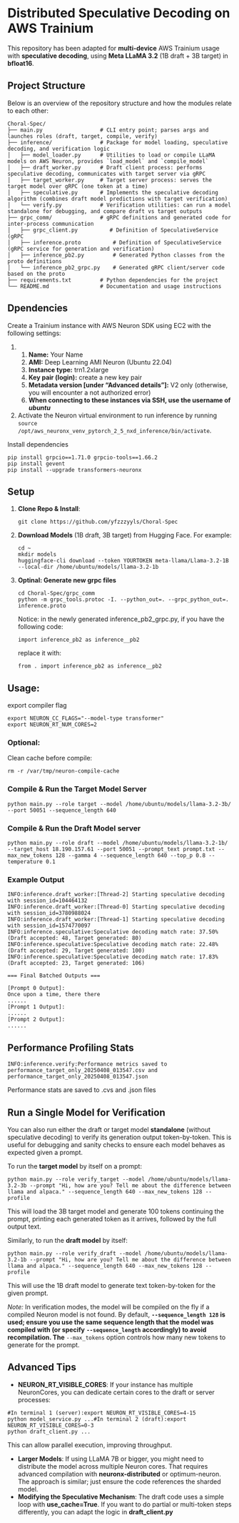 # Distributed Speculative Decoding on AWS Trainium

This repository has been adapted for **multi-device** AWS Trainium usage with **speculative decoding**, using **Meta LLaMA 3.2** (1B draft + 3B target) in **bfloat16**.

## Project Structure

Below is an overview of the repository structure and how the modules relate to each other:

```
Choral-Spec/
├── main.py                  # CLI entry point; parses args and launches roles (draft, target, compile, verify)
├── inference/               # Package for model loading, speculative decoding, and verification logic
│   ├── model_loader.py      # Utilities to load or compile LLaMA models on AWS Neuron, provides `load_model` and `compile_model`
│   ├── draft_worker.py      # Draft client process: performs speculative decoding, communicates with target server via gRPC
│   ├── target_worker.py     # Target server process: serves the target model over gRPC (one token at a time)
│   ├── speculative.py       # Implements the speculative decoding algorithm (combines draft model predictions with target verification)
│   └── verify.py            # Verification utilities: can run a model standalone for debugging, and compare draft vs target outputs
├── grpc_comm/               # gRPC definitions and generated code for inter-process communication
│   ├── grpc_client.py          # Definition of SpeculativeService (gRPC 
│   ├── inference.proto          # Definition of SpeculativeService (gRPC service for generation and verification)
│   ├── inference_pb2.py         # Generated Python classes from the proto definitions
│   └── inference_pb2_grpc.py    # Generated gRPC client/server code based on the proto
├── requirements.txt         # Python dependencies for the project
└── README.md                # Documentation and usage instructions

```

## Dpendencies

Create a Trainium instance with AWS Neuron SDK using EC2 with the following settings:

1. 1. **Name:** Your Name
   2. **AMI:** Deep Learning AMI Neuron (Ubuntu 22.04)
   3. **Instance type:** trn1.2xlarge
   4. **Key pair (login):** create a new key pair
   5. **Metadata version [under “Advanced details”]:** V2 only (otherwise, you will encounter a not authorized error)
   6. **When connecting to these instances via SSH, use the username of *ubuntu***
2. Activate the Neuron virtual environment to run inference by running `source /opt/aws_neuronx_venv_pytorch_2_5_nxd_inference/bin/activate`.

Install dependencies

```
pip install grpcio==1.71.0 grpcio-tools==1.66.2
pip install gevent
pip install --upgrade transformers-neuronx
```

## Setup

1. **Clone Repo & Install**:

   ```
   git clone https://github.com/yfzzzyyls/Choral-Spec
   ```
2. **Download Models** (1B draft, 3B target) from Hugging Face. For example:

   ```
   cd ~
   mkdir models
   huggingface-cli download --token YOURTOKEN meta-llama/Llama-3.2-1B --local-dir /home/ubuntu/models/llama-3.2-1b
   ```
3. **Optinal: Generate new grpc files**

   ```
   cd Choral-Spec/grpc_comm
   python -m grpc_tools.protoc -I. --python_out=. --grpc_python_out=. inference.proto
   ```

   Notice: in the newly generated inference_pb2_grpc.py, if you have the following code:

   ```
   import inference_pb2 as inference__pb2
   ```

   replace it with:

   ```
   from . import inference_pb2 as inference__pb2
   ```

## **Usage:**

export compiler flag

```
export NEURON_CC_FLAGS="--model-type transformer"
export NEURON_RT_NUM_CORES=2
```

### **Optional:**

Clean cache before compile:

```
rm -r /var/tmp/neuron-compile-cache
```

### **Compile & Run the Target Model Server**

```
python main.py --role target --model /home/ubuntu/models/llama-3.2-3b/ --port 50051 --sequence_length 640
```

### **Compile & Run the Draft Model server**

```
python main.py --role draft --model /home/ubuntu/models/llama-3.2-1b/ --target_host 18.190.157.61 --port 50051 --prompt_text prompt.txt --max_new_tokens 128 --gamma 4 --sequence_length 640 --top_p 0.8 --temperature 0.1
```

### **Example Output**

```
INFO:inference.draft_worker:[Thread-2] Starting speculative decoding with session_id=104464132
INFO:inference.draft_worker:[Thread-0] Starting speculative decoding with session_id=3780988024
INFO:inference.draft_worker:[Thread-1] Starting speculative decoding with session_id=1574770097
INFO:inference.speculative:Speculative decoding match rate: 37.50% (Draft accepted: 48, Target generated: 80)
INFO:inference.speculative:Speculative decoding match rate: 22.48% (Draft accepted: 29, Target generated: 100)
INFO:inference.speculative:Speculative decoding match rate: 17.83% (Draft accepted: 23, Target generated: 106)

=== Final Batched Outputs ===

[Prompt 0 Output]:
Once upon a time, there there
......
[Prompt 1 Output]:
......
[Prompt 2 Output]:
......
```

## **Performance Profiling Stats**

```
INFO:inference.verify:Performance metrics saved to performance_target_only_20250408_013547.csv and performance_target_only_20250408_013547.json
```

Performance stats are saved to .cvs and .json files

## **Run a Single Model for Verification**

You can also run either the draft or target model **standalone** (without speculative decoding) to verify its generation output token-by-token. This is useful for debugging and sanity checks to ensure each model behaves as expected given a prompt.

To run the **target model** by itself on a prompt:

```
python main.py --role verify_target --model /home/ubuntu/models/llama-3.2-3b --prompt "Hi, how are you? Tell me about the difference between llama and alpaca." --sequence_length 640 --max_new_tokens 128 --profile
```

This will load the 3B target model and generate 100 tokens continuing the prompt, printing each generated token as it arrives, followed by the full output text.

Similarly, to run the **draft model** by itself:

```
python main.py --role verify_draft --model /home/ubuntu/models/llama-3.2-1b --prompt "Hi, how are you? Tell me about the difference between llama and alpaca." --sequence_length 640 --max_new_tokens 128 --profile
```

This will use the 1B draft model to generate text token-by-token for the given prompt.

*Note:* In verification modes, the model will be compiled on the fly if a compiled Neuron model is not found. By default, **`--sequence_length 128` is used; ensure you use the same sequence length that the model was compiled with (or specify** **`--sequence_length` accordingly) to avoid recompilation. The** `--max_tokens` option controls how many new tokens to generate for the prompt.

## **Advanced Tips**

* **NEURON_RT_VISIBLE_CORES**: If your instance has multiple NeuronCores, you can dedicate certain cores to the draft or server processes:

```
#In terminal 1 (server):export NEURON_RT_VISIBLE_CORES=4-15
python model_service.py ...#In terminal 2 (draft):export NEURON_RT_VISIBLE_CORES=0-3
python draft_client.py ...
```

This can allow parallel execution, improving throughput.

* **Larger Models**: If using LLaMA 7B or bigger, you might need to distribute the model across multiple Neuron cores. That requires advanced compilation with **neuronx-distributed** or optimum-neuron. The approach is similar; just ensure the code references the sharded model.
* **Modifying the Speculative Mechanism**: The draft code uses a simple loop with **use_cache=True**. If you want to do partial or multi-token steps differently, you can adapt the logic in **draft_client.py**
